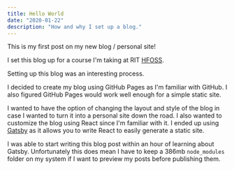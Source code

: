 ```yaml
---
title: Hello World
date: "2020-01-22"
description: "How and why I set up a blog."
---
```


This is my first post on my new blog / personal site!

I set this blog up for a course I'm taking at RIT [HFOSS](https://github.com/ritjoe/hfoss).

Setting up this blog was an interesting process.

I decided to create my blog using GitHub Pages as I'm familiar with GitHub. I also figured GitHub Pages
would work well enough for a simple static site.

I wanted to have the option of changing the layout
and style of the blog in case I wanted to turn it into a personal site down the road. I also wanted to
customize the blog using React since I'm familiar with it. I ended up using [Gatsby](https://www.gatsbyjs.org/)
as it allows you to write React to easily generate a static site.

I was able to start writing this blog post within an hour of learning about Gatsby.
Unfortunately this does mean I have to keep a 386mb `node_modules` folder on my system if I want
to preview my posts before publishing them.
